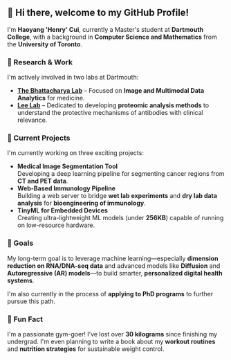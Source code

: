 ## 👋 Hi there, welcome to my GitHub Profile!

I'm **Haoyang 'Henry' Cui**, currently a Master's student at **Dartmouth College**, with a background in **Computer Science and Mathematics** from the **University of Toronto**.

### 🔬 Research & Work
I'm actively involved in two labs at Dartmouth:
- [**The Bhattacharya Lab**](https://sites.dartmouth.edu/bhattacharya-lab/) – Focused on **Image and Multimodal Data Analytics** for medicine.
- [**Lee Lab**](https://lee-lab.engineering.dartmouth.edu/) – Dedicated to developing **proteomic analysis methods** to understand the protective mechanisms of antibodies with clinical relevance.

### 🚀 Current Projects
I'm currently working on three exciting projects:
- **Medical Image Segmentation Tool**  
  Developing a deep learning pipeline for segmenting cancer regions from **CT and PET data**.
- **Web-Based Immunology Pipeline**  
  Building a web server to bridge **wet lab experiments** and **dry lab data analysis** for **bioengineering of immunology**.
- **TinyML for Embedded Devices**  
  Creating ultra-lightweight ML models (under **256KB**) capable of running on low-resource hardware.

### 🎯 Goals
My long-term goal is to leverage machine learning—especially **dimension reduction on RNA/DNA-seq data** and advanced models like **Diffusion** and **Autoregressive (AR) models**—to build smarter, **personalized digital health systems**.

I'm also currently in the process of **applying to PhD programs** to further pursue this path.

### 💪 Fun Fact
I'm a passionate gym-goer! I’ve lost over **30 kilograms** since finishing my undergrad. I'm even planning to write a book about my **workout routines** and **nutrition strategies** for sustainable weight control.

<!--
[![Anurag's GitHub stats](https://github-readme-stats.vercel.app/api?username=HYBleek)](https://github.com/anuraghazra/github-readme-stats)
**HYBleek/HYBleek** is a ✨ _special_ ✨ repository because its `README.md` (this file) appears on your GitHub profile.

Here are some ideas to get you started:

- 🔭 I’m currently working on ...
- 🌱 I’m currently learning ...
- 👯 I’m looking to collaborate on ...
- 🤔 I’m looking for help with ...
- 💬 Ask me about ...
- 📫 How to reach me: ...
- 😄 Pronouns: ...
- ⚡ Fun fact: ...
-->

